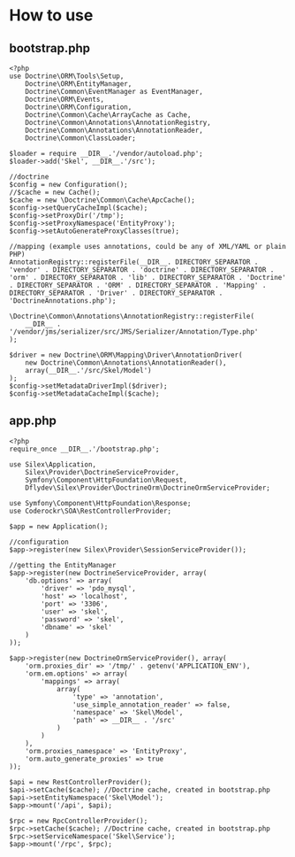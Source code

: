# How to use


## bootstrap.php

	<?php
	use Doctrine\ORM\Tools\Setup,
	    Doctrine\ORM\EntityManager,
	    Doctrine\Common\EventManager as EventManager,
	    Doctrine\ORM\Events,
	    Doctrine\ORM\Configuration,
	    Doctrine\Common\Cache\ArrayCache as Cache,
	    Doctrine\Common\Annotations\AnnotationRegistry, 
	    Doctrine\Common\Annotations\AnnotationReader,
	    Doctrine\Common\ClassLoader;

	$loader = require __DIR__.'/vendor/autoload.php';
	$loader->add('Skel', __DIR__.'/src');

	//doctrine
	$config = new Configuration();
	//$cache = new Cache();
	$cache = new \Doctrine\Common\Cache\ApcCache();
	$config->setQueryCacheImpl($cache);
	$config->setProxyDir('/tmp');
	$config->setProxyNamespace('EntityProxy');
	$config->setAutoGenerateProxyClasses(true);
	 
	//mapping (example uses annotations, could be any of XML/YAML or plain PHP)
	AnnotationRegistry::registerFile(__DIR__. DIRECTORY_SEPARATOR . 'vendor' . DIRECTORY_SEPARATOR . 'doctrine' . DIRECTORY_SEPARATOR . 'orm' . DIRECTORY_SEPARATOR . 'lib' . DIRECTORY_SEPARATOR . 'Doctrine' . DIRECTORY_SEPARATOR . 'ORM' . DIRECTORY_SEPARATOR . 'Mapping' . DIRECTORY_SEPARATOR . 'Driver' . DIRECTORY_SEPARATOR . 'DoctrineAnnotations.php');

	\Doctrine\Common\Annotations\AnnotationRegistry::registerFile(
	    __DIR__ . '/vendor/jms/serializer/src/JMS/Serializer/Annotation/Type.php'
	);

	$driver = new Doctrine\ORM\Mapping\Driver\AnnotationDriver(
	    new Doctrine\Common\Annotations\AnnotationReader(),
	    array(__DIR__.'/src/Skel/Model')
	);
	$config->setMetadataDriverImpl($driver);
	$config->setMetadataCacheImpl($cache);


## app.php

	<?php
	require_once __DIR__.'/bootstrap.php';

	use Silex\Application,
    	Silex\Provider\DoctrineServiceProvider,
    	Symfony\Component\HttpFoundation\Request,
    	Dflydev\Silex\Provider\DoctrineOrm\DoctrineOrmServiceProvider;

	use Symfony\Component\HttpFoundation\Response;
	use Coderockr\SOA\RestControllerProvider;

	$app = new Application();

	//configuration
	$app->register(new Silex\Provider\SessionServiceProvider());

	//getting the EntityManager
	$app->register(new DoctrineServiceProvider, array(
	    'db.options' => array(
	        'driver' => 'pdo_mysql',
	        'host' => 'localhost',
	        'port' => '3306',
	        'user' => 'skel',
	        'password' => 'skel',
	        'dbname' => 'skel'
	    )
	));

	$app->register(new DoctrineOrmServiceProvider(), array(
	    'orm.proxies_dir' => '/tmp/' . getenv('APPLICATION_ENV'),
	    'orm.em.options' => array(
	        'mappings' => array(
	            array(
	                'type' => 'annotation',
	                'use_simple_annotation_reader' => false,
	                'namespace' => 'Skel\Model',
	                'path' => __DIR__ . '/src'
	            )
	        )
	    ),
	    'orm.proxies_namespace' => 'EntityProxy',
	    'orm.auto_generate_proxies' => true
	));

	$api = new RestControllerProvider();
	$api->setCache($cache); //Doctrine cache, created in bootstrap.php
	$api->setEntityNamespace('Skel\Model');
	$app->mount('/api', $api);

	$rpc = new RpcControllerProvider();
	$rpc->setCache($cache); //Doctrine cache, created in bootstrap.php
	$rpc->setServiceNamespace('Skel\Service');
	$app->mount('/rpc', $rpc);
